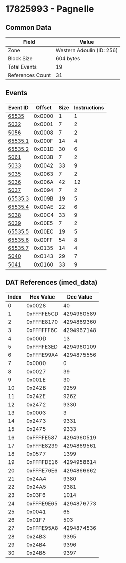 # 17825993 - Pagnelle

## Common Data

| Field            | Value                     |
|------------------|---------------------------|
| Zone             | Western Adoulin (ID: 256) |
| Block Size       | 604 bytes                 |
| Total Events     | 19                        |
| References Count | 31                        |

## Events

| Event ID                | Offset   |   Size |   Instructions |
|-------------------------|----------|--------|----------------|
| [65535](./65535.md)     | 0x0000   |      1 |              1 |
| [5032](./5032.md)       | 0x0001   |      7 |              2 |
| [5056](./5056.md)       | 0x0008   |      7 |              2 |
| [65535.1](./65535.1.md) | 0x000F   |     14 |              4 |
| [65535.2](./65535.2.md) | 0x001D   |     30 |              6 |
| [5061](./5061.md)       | 0x003B   |      7 |              2 |
| [5033](./5033.md)       | 0x0042   |     33 |              9 |
| [5035](./5035.md)       | 0x0063   |      7 |              2 |
| [5036](./5036.md)       | 0x006A   |     42 |             12 |
| [5037](./5037.md)       | 0x0094   |      7 |              2 |
| [65535.3](./65535.3.md) | 0x009B   |     19 |              5 |
| [65535.4](./65535.4.md) | 0x00AE   |     22 |              6 |
| [5038](./5038.md)       | 0x00C4   |     33 |              9 |
| [5039](./5039.md)       | 0x00E5   |      7 |              2 |
| [65535.5](./65535.5.md) | 0x00EC   |     19 |              5 |
| [65535.6](./65535.6.md) | 0x00FF   |     54 |              8 |
| [65535.7](./65535.7.md) | 0x0135   |     14 |              4 |
| [5040](./5040.md)       | 0x0143   |     29 |              7 |
| [5041](./5041.md)       | 0x0160   |     33 |              9 |

## DAT References (imed_data)

|   Index | Hex Value   |   Dec Value |
|---------|-------------|-------------|
|       0 | 0x0028      |          40 |
|       1 | 0xFFFFE5CD  |  4294960589 |
|       2 | 0xFFFE8170  |  4294869360 |
|       3 | 0xFFFFFF6C  |  4294967148 |
|       4 | 0x000D      |          13 |
|       5 | 0xFFFFE3ED  |  4294960109 |
|       6 | 0xFFFE99A4  |  4294875556 |
|       7 | 0x0000      |           0 |
|       8 | 0x0027      |          39 |
|       9 | 0x001E      |          30 |
|      10 | 0x242B      |        9259 |
|      11 | 0x242E      |        9262 |
|      12 | 0x2472      |        9330 |
|      13 | 0x0003      |           3 |
|      14 | 0x2473      |        9331 |
|      15 | 0x2475      |        9333 |
|      16 | 0xFFFFE587  |  4294960519 |
|      17 | 0xFFFE8239  |  4294869561 |
|      18 | 0x0577      |        1399 |
|      19 | 0xFFFFDE16  |  4294958614 |
|      20 | 0xFFFE76E6  |  4294866662 |
|      21 | 0x24A4      |        9380 |
|      22 | 0x24A5      |        9381 |
|      23 | 0x03F6      |        1014 |
|      24 | 0xFFFE9E65  |  4294876773 |
|      25 | 0x0041      |          65 |
|      26 | 0x01F7      |         503 |
|      27 | 0xFFFE95A8  |  4294874536 |
|      28 | 0x24B3      |        9395 |
|      29 | 0x24B4      |        9396 |
|      30 | 0x24B5      |        9397 |
